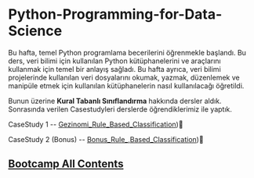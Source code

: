 # Python-Programming-for-Data-Science

Bu hafta, temel Python programlama becerilerini öğrenmekle başlandı. Bu ders, veri bilimi için kullanılan Python kütüphanelerini ve araçlarını kullanmak için temel bir anlayış sağladı. 
Bu hafta ayrıca, veri bilimi projelerinde kullanılan veri dosyalarını okumak, yazmak, düzenlemek ve manipüle etmek için kullanılan kütüphanelerin nasıl kullanılacağı öğretildi.

Bunun üzerine **Kural Tabanlı Sınıflandırma** hakkında dersler aldık. Sonrasında verilen Casestudyleri derslerde öğrendiklerimiz ile yaptık.

CaseStudy 1 -- [Gezinomi_Rule_Based_Classification](https://github.com/turanimre/Python-Programming-for-Data-Science/blob/main/Gezinomi_Rule_Based_Classification.py))🔗

CaseStudy 2 (Bonus) -- [Bonus_Rule_,Based_Classification](https://github.com/turanimre/Python-Programming-for-Data-Science/blob/main/Bonus_Rule_%2CBased_Classification.py))🔗


## [Bootcamp All Contents](https://github.com/turanimre/VBO_datascience_bootcamp)
